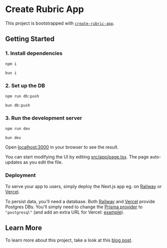 # Create Rubric App

This project is bootstrapped with [`create-rubric-app`](https://github.com/RubricLab/create-rubric-app).

## Getting Started

### 1. Install dependencies

```sh
npm i
```

```sh
bun i
```

### 2. Set up the DB

```sh
npm run db:push
```

```sh
bun db:push
```

### 3. Run the development server

```sh
npm run dev
```

```sh
bun dev
```

Open [localhost:3000](http://localhost:3000) in your browser to see the result.

You can start modifying the UI by editing [src/app/page.tsx](./src/app/page.tsx). The page auto-updates as you edit the file.

### Deployment

To serve your app to users, simply deploy the Next.js app eg. on [Railway](https://railway.app/new) or [Vercel](https://deploy.new/).

To persist data, you'll need a database. Both [Railway](https://docs.railway.app/databases/postgresql) and [Vercel](https://vercel.com/docs/storage/vercel-postgres) provide Postgres DBs. You'll simply need to change the [Prisma provider](./prisma/schema.prisma) to `"postgresql"` (and add an extra URL for Vercel: [example](https://github.com/vercel/examples/blob/main/storage/postgres-prisma/prisma/schema.prisma#L9C1-L11C74)).

## Learn More

To learn more about this project, take a look at this [blog post](https://rubriclabs.com/blog/cra).
